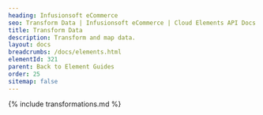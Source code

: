 ```yaml
---
heading: Infusionsoft eCommerce
seo: Transform Data | Infusionsoft eCommerce | Cloud Elements API Docs
title: Transform Data
description: Transform and map data.
layout: docs
breadcrumbs: /docs/elements.html
elementId: 321
parent: Back to Element Guides
order: 25
sitemap: false
---
```


{% include transformations.md %}
